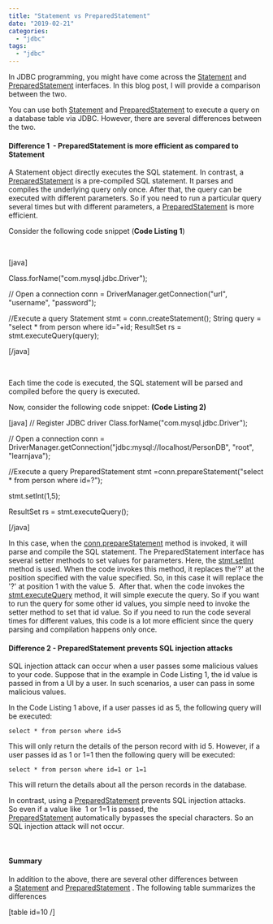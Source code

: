 ```yaml
---
title: "Statement vs PreparedStatement"
date: "2019-02-21"
categories: 
  - "jdbc"
tags: 
  - "jdbc"
---
```


In JDBC programming, you might have come across the [Statement](https://docs.oracle.com/javase/7/docs/api/java/sql/Statement.html) and [PreparedStatement](https://docs.oracle.com/javase/7/docs/api/java/sql/PreparedStatement.html) interfaces. In this blog post, I will provide a comparison between the two.

You can use both [Statement](https://docs.oracle.com/javase/7/docs/api/java/sql/Statement.html) and [PreparedStatement](https://docs.oracle.com/javase/7/docs/api/java/sql/PreparedStatement.html) to execute a query on a database table via JDBC. However, there are several differences between the two.

#### Difference 1  - PreparedStatement is more efficient as compared to Statement

A Statement object directly executes the SQL statement. In contrast, a [PreparedStatement](https://docs.oracle.com/javase/7/docs/api/java/sql/PreparedStatement.html) is a pre-compiled SQL statement. It parses and compiles the underlying query only once. After that, the query can be executed with different parameters. So if you need to run a particular query several times but with different parameters, a [PreparedStatement](https://docs.oracle.com/javase/7/docs/api/java/sql/PreparedStatement.html) is more efficient.

Consider the following code snippet (**Code Listing 1**)

 

\[java\]

Class.forName(&quot;com.mysql.jdbc.Driver&quot;);

// Open a connection conn = DriverManager.getConnection(&quot;url&quot;, &quot;username&quot;, &quot;password&quot;);

//Execute a query Statement stmt = conn.createStatement(); String query = &quot;select \* from person where id=&quot;+id; ResultSet rs = stmt.executeQuery(query);

\[/java\]

 

Each time the code is executed, the SQL statement will be parsed and compiled before the query is executed.

Now, consider the following code snippet: **(Code Listing 2)**

\[java\] // Register JDBC driver Class.forName(&quot;com.mysql.jdbc.Driver&quot;);

// Open a connection conn = DriverManager.getConnection(&quot;jdbc:mysql://localhost/PersonDB&quot;, &quot;root&quot;, &quot;learnjava&quot;);

//Execute a query PreparedStatement stmt =conn.prepareStatement(&quot;select \* from person where id=?&quot;);

stmt.setInt(1,5);

ResultSet rs = stmt.executeQuery();

\[/java\]

In this case, when the [conn.prepareStatement](https://docs.oracle.com/javase/7/docs/api/java/sql/Connection.html#prepareStatement\(java.lang.String\)) method is invoked, it will parse and compile the SQL statement. The PreparedStatement interface has several setter methods to set values for parameters. Here, the [stmt.setInt](https://docs.oracle.com/javase/7/docs/api/java/sql/Connection.html#prepareStatement\(java.lang.String\)) method is used. When the code invokes this method, it replaces the'?' at the position specified with the value specified. So, in this case it will replace the '?' at position 1 with the value 5.  After that. when the code invokes the [stmt.executeQuery](https://docs.oracle.com/javase/7/docs/api/java/sql/PreparedStatement.html#executeQuery\(\)) method, it will simple execute the query. So if you want to run the query for some other id values, you simple need to invoke the setter method to set that id value. So if you need to run the code several times for different values, this code is a lot more efficient since the query parsing and compilation happens only once.

#### Difference 2 - PreparedStatement prevents SQL injection attacks

SQL injection attack can occur when a user passes some malicious values to your code. Suppose that in the example in Code Listing 1, the id value is passed in from a UI by a user. In such scenarios, a user can pass in some malicious values.

In the Code Listing 1 above, if a user passes id as 5, the following query will be executed:

```
select * from person where id=5
```

This will only return the details of the person record with id 5. However, if a user passes id as 1 or 1=1 then the following query will be executed:

```
select * from person where id=1 or 1=1
```

This will return the details about all the person records in the database.

In contrast, using a [PreparedStatement](https://docs.oracle.com/javase/7/docs/api/java/sql/PreparedStatement.html) prevents SQL injection attacks.  So even if a value like  1 or 1=1 is passed, the [PreparedStatement](https://docs.oracle.com/javase/7/docs/api/java/sql/PreparedStatement.html) automatically bypasses the special characters. So an SQL injection attack will not occur.

 

#### Summary

In addition to the above, there are several other differences between a [Statement](https://docs.oracle.com/javase/7/docs/api/java/sql/Statement.html) and [PreparedStatement](https://docs.oracle.com/javase/7/docs/api/java/sql/PreparedStatement.html) . The following table summarizes the differences

\[table id=10 /\]
